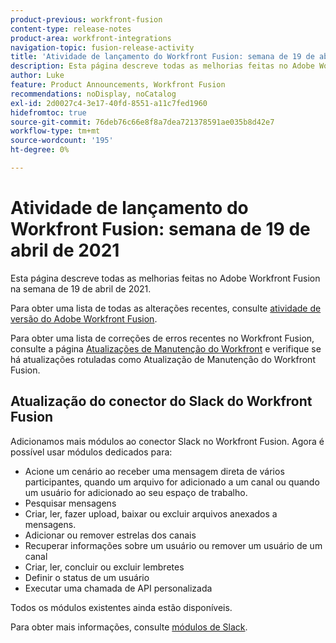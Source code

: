 ```yaml
---
product-previous: workfront-fusion
content-type: release-notes
product-area: workfront-integrations
navigation-topic: fusion-release-activity
title: 'Atividade de lançamento do Workfront Fusion: semana de 19 de abril de 2021'
description: Esta página descreve todas as melhorias feitas no Adobe Workfront Fusion na semana de 19 de abril de 2021.
author: Luke
feature: Product Announcements, Workfront Fusion
recommendations: noDisplay, noCatalog
exl-id: 2d0027c4-3e17-40fd-8551-a11c7fed1960
hidefromtoc: true
source-git-commit: 76deb76c66e8f8a7dea721378591ae035b8d42e7
workflow-type: tm+mt
source-wordcount: '195'
ht-degree: 0%

---
```


# Atividade de lançamento do Workfront Fusion: semana de 19 de abril de 2021

Esta página descreve todas as melhorias feitas no Adobe Workfront Fusion na semana de 19 de abril de 2021.

Para obter uma lista de todas as alterações recentes, consulte [atividade de versão do Adobe Workfront Fusion](../../../product-announcements/product-releases/fusion-release-activity/fusion-release-activity.md).

Para obter uma lista de correções de erros recentes no Workfront Fusion, consulte a página [Atualizações de Manutenção do Workfront](https://experienceleague.adobe.com/docs/workfront-known-issues/releases/current-updates.html) e verifique se há atualizações rotuladas como Atualização de Manutenção do Workfront Fusion.

## Atualização do conector do Slack do Workfront Fusion

Adicionamos mais módulos ao conector Slack no Workfront Fusion. Agora é possível usar módulos dedicados para:

* Acione um cenário ao receber uma mensagem direta de vários participantes, quando um arquivo for adicionado a um canal ou quando um usuário for adicionado ao seu espaço de trabalho.
* Pesquisar mensagens
* Criar, ler, fazer upload, baixar ou excluir arquivos anexados a mensagens.
* Adicionar ou remover estrelas dos canais
* Recuperar informações sobre um usuário ou remover um usuário de um canal
* Criar, ler, concluir ou excluir lembretes
* Definir o status de um usuário
* Executar uma chamada de API personalizada

Todos os módulos existentes ainda estão disponíveis.

Para obter mais informações, consulte [módulos de Slack](../../../workfront-fusion/apps-and-their-modules/slack-modules.md).
